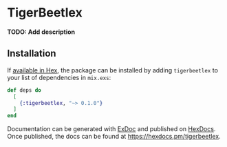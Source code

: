 # TigerBeetlex

**TODO: Add description**

## Installation

If [available in Hex](https://hex.pm/docs/publish), the package can be installed
by adding `tigerbeetlex` to your list of dependencies in `mix.exs`:

```elixir
def deps do
  [
    {:tigerbeetlex, "~> 0.1.0"}
  ]
end
```

Documentation can be generated with [ExDoc](https://github.com/elixir-lang/ex_doc)
and published on [HexDocs](https://hexdocs.pm). Once published, the docs can
be found at <https://hexdocs.pm/tigerbeetlex>.

